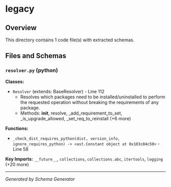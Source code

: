 # legacy

## Overview

This directory contains 1 code file(s) with extracted schemas.

## Files and Schemas

### `resolver.py` (python)

**Classes:**
- `Resolver` (extends: BaseResolver) - Line 112
  - Resolves which packages need to be installed/uninstalled to perform     the requested operation without breaking the requirements of any package.
  - Methods: __init__, resolve, _add_requirement_to_set, _is_upgrade_allowed, _set_req_to_reinstall (+6 more)

**Functions:**
- `_check_dist_requires_python(dist, version_info, ignore_requires_python) -> <ast.Constant object at 0x103c84c50>` - Line 58

**Key Imports:** `__future__`, `collections`, `collections.abc`, `itertools`, `logging` (+20 more)

---
*Generated by Schema Generator*